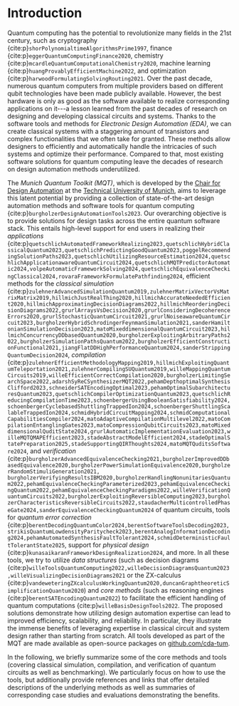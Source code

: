 # Introduction

Quantum computing has the potential to revolutionize many fields in the 21st century, such as cryptography {cite:p}`shorPolynomialtimeAlgorithmsPrime1997`, finance {cite:p}`eggerQuantumComputingFinance2020`, chemistry {cite:p}`mcardleQuantumComputationalChemistry2020`, machine learning {cite:p}`huangProvablyEfficientMachine2022`, and optimization {cite:p}`harwoodFormulatingSolvingRouting2021`. Over the past decade, numerous quantum computers from multiple providers based on different qubit technologies have been made publicly available.
However, the best hardware is only as good as the software available to realize corresponding applications on it---a lesson learned from the past decades of research on designing and developing classical circuits and systems.
Thanks to the software tools and methods for _Electronic Design Automation (EDA)_, we can create classical systems with a staggering amount of transistors and complex functionalities that we often take for granted.
These methods allow designers to efficiently and automatically handle the intricacies of such systems and optimize their performance.
Compared to that, most existing software solutions for quantum computing leave the decades of research on design automation methods underutilized.

The _Munich Quantum Toolkit (MQT)_, which is developed by the [Chair for Design Automation](https://www.cda.cit.tum.de/) at the [Technical University of Munich](https://www.tum.de/), aims to leverage this latent potential by providing a collection of state-of-the-art design automation methods and software tools for quantum computing {cite:p}`burgholzerDesignAutomationTools2023`.
Our overarching objective is to provide solutions for design tasks across the entire quantum software stack.
This entails high-level support for end users in realizing their _applications_ {cite:p}`quetschlichAutomatedFrameworkRealizing2023,quetschlichHybridClassicalQuantum2023,quetschlichPredictingGoodQuantum2023,poggelRecommendingSolutionPaths2023,quetschlichUtilizingResourceEstimation2024,quetschlichApplicationawareQuantumCircuit2024,quetschlichMQTPredictorAutomatic2024,volpeAutomaticFrameworkSolving2024,quetschlichEquivalenceCheckingClassical2024,rovaraFrameworkFormulatePathfinding2024`, efficient methods for the _classical simulation_ {cite:p}`zulehnerAdvancedSimulationQuantum2019,zulehnerMatrixVectorVsMatrixMatrix2019,hillmichJustRealThing2020,hillmichAccurateNeededEfficient2020,hillmichApproximatingDecisionDiagrams2022,hillmichReorderingDecisionDiagrams2022,grurlArraysVsDecision2020,grurlConsideringDecoherenceErrors2020,grurlStochasticQuantumCircuit2021,grurlNoiseawareQuantumCircuit2023,burgholzerHybridSchrodingerFeynmanSimulation2021,sanderHamiltonianSimulationDecision2023,matoMixeddimensionalQuantumCircuit2023,hillmichConcurrencyDDbasedQuantum2020,burgholzerExploitingArbitraryPaths2022,burgholzerSimulationPathsQuantum2022,burgholzerEfficientConstructionFunctional2021,jiangFlatDDHighPerformanceQuantum2024,sanderStrippingQuantumDecision2024`, _compilation_ {cite:p}`zulehnerEfficientMethodologyMapping2019,hillmichExploitingQuantumTeleportation2021,zulehnerCompilingSUQuantum2019,willeMappingQuantumCircuits2019,willeEfficientCorrectCompilation2020,burgholzerLimitingSearchSpace2022,adarshSyReCSynthesizerMQT2022,pehamDepthoptimalSynthesisClifford2023,schneiderSATEncodingOptimal2023,pehamOptimalSubarchitecturesQuantum2023,quetschlichCompilerOptimizationQuantum2023,quetschlichReducingCompilationTime2023,schoenbergerUsingBooleanSatisfiability2024,schoenbergerCyclebasedShuttlingTrappedIon2024,schoenbergerShuttlingScalableTrappedIon2024,schmidHybridCircuitMapping2024,schmidComputationalCapabilitiesCompiler2024,matoAdaptiveCompilationMultilevel2022,matoCompilationEntanglingGates2023,matoCompressionQubitCircuits2023,matoMixeddimensionalQuditState2024,grurlAutomaticImplementationEvaluation2023,willeMQTQMAPEfficient2023,stadeAbstractModelEfficient2024,stadeOptimalStatePreparation2025,stadeSupportingQIRThoughts2024,matoMQTQuditsSoftware2024`, and _verification_ {cite:p}`burgholzerAdvancedEquivalenceChecking2021,burgholzerImprovedDDbasedEquivalence2020,burgholzerPowerSimulationEquivalence2020,burgholzerRandomStimuliGeneration2021, burgholzerVerifyingResultsIBM2020,burgholzerHandlingNonunitariesQuantum2022,pehamEquivalenceCheckingParameterized2023,pehamEquivalenceCheckingQuantum2022,pehamEquivalenceCheckingParadigms2022,willeVerificationQuantumCircuits2022,burgholzerExploitingReversibleComputing2023,burgholzerCharacteristicsReversibleCircuits2022,staudacherMulticontrolledPhaseGate2024,sanderEquivalenceCheckingQuantum2024` of quantum circuits, tools for _quantum error correction_ {cite:p}`berentDecodingQuantumColor2024,berentSoftwareToolsDecoding2023,strikisQuantumLowdensityParitycheck2023,berentAnalogInformationDecoding2024,pehamAutomatedSynthesisFaultTolerant2024,schmidDeterministicFaultTolerantState2025`, support for _physical design_ {cite:p}`kunasaikaranFrameworkDesignRealization2024`, and more.
In all these tools, we try to utilize _data structures_ (such as decision diagrams {cite:p}`willeToolsQuantumComputing2022,willeDecisionDiagramsQuantum2023,willeVisualizingDecisionDiagrams2021` or the ZX-calculus {cite:p}`vandeweteringZXcalculusWorkingQuantum2020,duncanGraphtheoreticSimplificationQuantum2020`) and _core methods_ (such as reasoning engines {cite:p}`berentSATEncodingQuantum2022`) to facilitate the efficient handling of quantum computations {cite:p}`willeBasisDesignTools2022`.
The proposed solutions demonstrate how utilizing design automation expertise can lead to improved efficiency, scalability, and reliability.
In particular, they illustrate the immense benefits of leveraging expertise in classical circuit and system design rather than starting from scratch.
All tools developed as part of the MQT are made available as open-source packages on [github.com/cda-tum](https://github.com/cda-tum/).

In the following, we briefly summarize some of the core methods and tools (covering classical simulation, compilation, and verification of quantum circuits as well as benchmarking).
We particularly focus on how to use the tools, but additionally provide references and links that offer detailed descriptions of the underlying methods as well as summaries of corresponding case studies and evaluations demonstrating the benefits.
